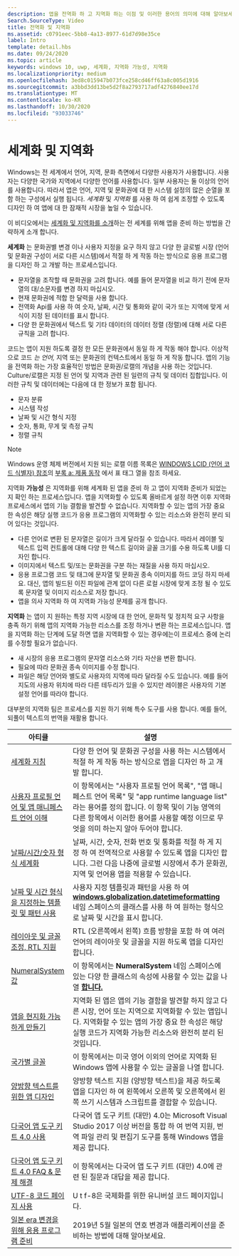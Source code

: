 ```yaml
---
description: 앱을 전역화 하 고 지역화 하는 이점 및 이러한 용어의 의미에 대해 알아보세요.
Search.SourceType: Video
title: 전역화 및 지역화
ms.assetid: c0791eec-5bb8-4a13-8977-61d7d98e35ce
label: Intro
template: detail.hbs
ms.date: 09/24/2020
ms.topic: article
keywords: windows 10, uwp, 세계화, 지역화 가능성, 지역화
ms.localizationpriority: medium
ms.openlocfilehash: 3ed8c015947b073fce258cd46ff63a8c005d1916
ms.sourcegitcommit: a3bbd3dd13be5d2f8a2793717adf4276840ee17d
ms.translationtype: MT
ms.contentlocale: ko-KR
ms.lasthandoff: 10/30/2020
ms.locfileid: "93033746"
---
```

# <a name="globalization-and-localization"></a>세계화 및 지역화

Windows는 전 세계에서 언어, 지역, 문화 측면에서 다양한 사용자가 사용합니다. 사용자는 다양한 국가와 지역에서 다양한 언어를 사용합니다. 일부 사용자는 둘 이상의 언어를 사용합니다. 따라서 앱은 언어, 지역 및 문화권에 대 한 시스템 설정의 많은 순열을 포함 하는 구성에서 실행 됩니다. *세계화* 및 *지역화* 를 사용 하 여 쉽게 조정할 수 있도록 디자인 하 여 앱에 대 한 잠재적 시장을 높일 수 있습니다.

이 비디오에서는 [세계화 및 지역화를 소개](https://channel9.msdn.com/Blogs/One-Dev-Minute/Introduction-to-globalization-and-localization)하는 전 세계를 위해 앱을 준비 하는 방법을 간략하게 소개 합니다.

**세계화** 는 문화권별 변경 이나 사용자 지정을 요구 하지 않고 다양 한 글로벌 시장 (언어 및 문화권 구성이 서로 다른 시스템)에서 적절 하 게 작동 하는 방식으로 응용 프로그램을 디자인 하 고 개발 하는 프로세스입니다.

- 문자열을 조작할 때 문화권을 고려 합니다. 예를 들어 문자열을 비교 하기 전에 문자열의 대/소문자를 변경 하지 마십시오.
- 현재 문화권에 적합 한 달력을 사용 합니다.
- 전역화 Api를 사용 하 여 숫자, 날짜, 시간 및 통화와 같이 국가 또는 지역에 맞게 서식이 지정 된 데이터를 표시 합니다.
- 다양 한 문화권에서 텍스트 및 기타 데이터의 데이터 정렬 (정렬)에 대해 서로 다른 규칙을 고려 합니다.

코드는 앱이 지원 하도록 결정 한 모든 문화권에서 동일 하 게 작동 해야 합니다. 이상적으로 코드 *는 언어,* 지역 또는 문화권의 컨텍스트에서 동일 하 게 작동 합니다. 앱의 기능을 전역화 하는 가장 효율적인 방법은 문화권/로캘의 개념을 사용 하는 것입니다. Culture/로캘은 지정 된 언어 및 지역과 관련 된 일련의 규칙 및 데이터 집합입니다. 이러한 규칙 및 데이터에는 다음에 대 한 정보가 포함 됩니다.

- 문자 분류
- 시스템 작성
- 날짜 및 시간 형식 지정
- 숫자, 통화, 무게 및 측정 규칙
- 정렬 규칙

>[!NOTE]
> Windows 운영 체제 버전에서 지원 되는 로캘 이름 목록은 [WINDOWS LCID (언어 코드 식별자) 참조](/openspecs/windows_protocols/ms-lcid/70feba9f-294e-491e-b6eb-56532684c37f)의 [부록 a: 제품 동작](/openspecs/windows_protocols/ms-lcid/a9eac961-e77d-41a6-90a5-ce1a8b0cdb9c) 에서 표 태그 열을 참조 하세요.

지역화 **가능성** 은 지역화를 위해 세계화 된 앱을 준비 하 고 앱이 지역화 준비가 되었는지 확인 하는 프로세스입니다. 앱을 지역화할 수 있도록 올바르게 설정 하면 이후 지역화 프로세스에서 앱의 기능 결함을 발견할 수 없습니다. 지역화할 수 있는 앱의 가장 중요 한 속성은 해당 실행 코드가 응용 프로그램의 지역화할 수 있는 리소스와 완전히 분리 되어 있다는 것입니다.

- 다른 언어로 변환 된 문자열은 길이가 크게 달라질 수 있습니다. 따라서 레이블 및 텍스트 입력 컨트롤에 대해 다양 한 텍스트 길이와 글꼴 크기를 수용 하도록 UI를 디자인 합니다.
- 이미지에서 텍스트 및/또는 문화권을 구분 하는 재질을 사용 하지 마십시오.
- 응용 프로그램 코드 및 태그에 문자열 및 문화권 종속 이미지를 하드 코딩 하지 마세요. 대신, 앱의 빌드된 이진 파일에 관계 없이 다른 로컬 시장에 맞게 조정 될 수 있도록 문자열 및 이미지 리소스로 저장 합니다.
- 앱을 의사 지역화 하 여 지역화 가능성 문제를 공개 합니다.

**지역화** 는 앱이 지 원하는 특정 지역 시장에 대 한 언어, 문화적 및 정치적 요구 사항을 충족 하기 위해 앱의 지역화 가능한 리소스를 조정 하거나 변환 하는 프로세스입니다. 앱을 지역화 하는 단계에 도달 하면 앱을 지역화할 수 있는 경우에는이 프로세스 중에 논리를 수정할 필요가 없습니다.

- 새 시장의 응용 프로그램의 문자열 리소스와 기타 자산을 변환 합니다.
- 필요에 따라 문화권 종속 이미지를 수정 합니다.
- 파일은 해당 언어와 별도로 사용자의 지역에 따라 달라질 수도 있습니다. 예를 들어 지도의 사용자 위치에 따라 다른 테두리가 있을 수 있지만 레이블은 사용자의 기본 설정 언어를 따라야 합니다.

대부분의 지역화 팀은 프로세스를 지원 하기 위해 특수 도구를 사용 합니다. 예를 들어, 되풀이 텍스트의 번역을 재활용 합니다.

| 아티클 | 설명 |
|---------|-------------|
| [세계화 지침](guidelines-and-checklist-for-globalizing-your-app.md) | 다양 한 언어 및 문화권 구성을 사용 하는 시스템에서 적절 하 게 작동 하는 방식으로 앱을 디자인 하 고 개발 합니다. |
| [사용자 프로필 언어 및 앱 매니페스트 언어 이해](manage-language-and-region.md) | 이 항목에서는 "사용자 프로필 언어 목록", "앱 매니페스트 언어 목록" 및 "app runtime language list" 라는 용어를 정의 합니다. 이 항목 및이 기능 영역의 다른 항목에서 이러한 용어를 사용할 예정 이므로 무엇을 의미 하는지 알아 두어야 합니다. |
| [날짜/시간/숫자 형식 세계화](use-global-ready-formats.md) | 날짜, 시간, 숫자, 전화 번호 및 통화를 적절 하 게 지정 하 여 전역적으로 사용할 수 있도록 앱을 디자인 합니다. 그런 다음 나중에 글로벌 시장에서 추가 문화권, 지역 및 언어용 앱을 적용할 수 있습니다. |
| [날짜 및 시간 형식을 지정하는 템플릿 및 패턴 사용](use-patterns-to-format-dates-and-times.md) | 사용자 지정 템플릿과 패턴을 사용 하 여 [**windows.globalization.datetimeformatting**](/uwp/api/windows.globalization.datetimeformatting?branch=live) 네임 스페이스의 클래스를 사용 하 여 원하는 형식으로 날짜 및 시간을 표시 합니다. |
| [레이아웃 및 글꼴 조정, RTL 지원](adjust-layout-and-fonts--and-support-rtl.md) | RTL (오른쪽에서 왼쪽) 흐름 방향을 포함 하 여 여러 언어의 레이아웃 및 글꼴을 지원 하도록 앱을 디자인 합니다. |
| [NumeralSystem 값](glob-numeralsystem-values.md) | 이 항목에서는 **NumeralSystem** 네임 스페이스에 있는 다양 한 클래스의 속성에 사용할 수 있는 값을 나열 [**합니다.**](/uwp/api/windows.globalization?branch=live) |
| [앱을 현지화 가능하게 만들기](prepare-your-app-for-localization.md) | 지역화 된 앱은 앱의 기능 결함을 발견할 하지 않고 다른 시장, 언어 또는 지역으로 지역화할 수 있는 앱입니다. 지역화할 수 있는 앱의 가장 중요 한 속성은 해당 실행 코드가 지역화 가능한 리소스와 완전히 분리 된 것입니다. |
| [국가별 글꼴](loc-international-fonts.md) | 이 항목에서는 미국 영어 이외의 언어로 지역화 된 Windows 앱에 사용할 수 있는 글꼴을 나열 합니다. |
| [양방향 텍스트를 위한 앱 디자인](design-for-bidi-text.md) | 양방향 텍스트 지원 (양방향 텍스트)을 제공 하도록 앱을 디자인 하 여 왼쪽에서 오른쪽 및 오른쪽에서 왼쪽 쓰기 시스템과 스크립트를 결합할 수 있습니다. |
| [다국어 앱 도구 키트 4.0 사용](use-mat.md) | 다국어 앱 도구 키트 (대만) 4.0는 Microsoft Visual Studio 2017 이상 버전을 통합 하 여 번역 지원, 번역 파일 관리 및 편집기 도구를 통해 Windows 앱을 제공 합니다. |
| [다국어 앱 도구 키트 4.0 FAQ & 문제 해결](mat-faq-troubleshooting.md) | 이 항목에서는 다국어 앱 도구 키트 (대만) 4.0에 관련 된 질문과 대답을 제공 합니다. |
| [UTF-8 코드 페이지 사용](use-utf8-code-page.md) | U t f-8은 국제화를 위한 유니버설 코드 페이지입니다. |
| [일본 era 변경을 위해 응용 프로그램 준비](japanese-era-change.md) | 2019년 5월 일본의 연호 변경과 애플리케이션을 준비하는 방법에 대해 알아보세요. |
